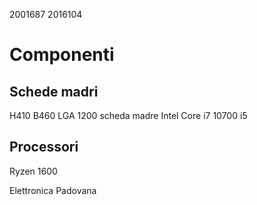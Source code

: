 2001687 2016104
# Componenti
## Schede madri
H410 B460 LGA 1200 scheda madre Intel Core i7 10700 i5
## Processori
Ryzen 1600

Elettronica Padovana
